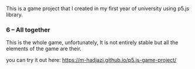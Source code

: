 This is a game project that I created in my first year of university using p5.js library.  

### 6 – All together ###

This is the whole game, unfortunately, It is not entirely stable but all the elements of the game are 
their.

you can try it out here: https://m-hadjazi.github.io/p5.js-game-project/
